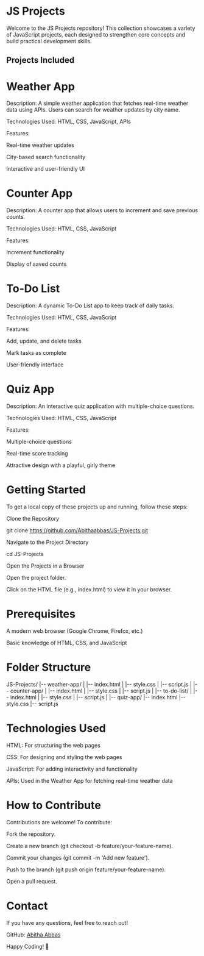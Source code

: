 # JS Projects
Welcome to the JS Projects repository! This collection showcases a variety of JavaScript projects, each designed to strengthen core concepts and build practical development skills.

## Projects Included

# Weather App

Description: A simple weather application that fetches real-time weather data using APIs. Users can search for weather updates by city name.

Technologies Used: HTML, CSS, JavaScript, APIs

Features:

Real-time weather updates

City-based search functionality

Interactive and user-friendly UI

# Counter App

Description: A counter app that allows users to increment and save previous counts.

Technologies Used: HTML, CSS, JavaScript

Features:

Increment functionality

Display of saved counts

# To-Do List

Description: A dynamic To-Do List app to keep track of daily tasks.

Technologies Used: HTML, CSS, JavaScript

Features:

Add, update, and delete tasks

Mark tasks as complete

User-friendly interface

# Quiz App

Description: An interactive quiz application with multiple-choice questions.

Technologies Used: HTML, CSS, JavaScript

Features:

Multiple-choice questions

Real-time score tracking

Attractive design with a playful, girly theme

# Getting Started

To get a local copy of these projects up and running, follow these steps:

Clone the Repository

git clone https://github.com/Abithaabbas/JS-Projects.git

Navigate to the Project Directory

cd JS-Projects

Open the Projects in a Browser

Open the project folder.

Click on the HTML file (e.g., index.html) to view it in your browser.

# Prerequisites

A modern web browser (Google Chrome, Firefox, etc.)

Basic knowledge of HTML, CSS, and JavaScript

# Folder Structure

JS-Projects/
  |-- weather-app/
  |     |-- index.html
  |     |-- style.css
  |     |-- script.js
  |
  |-- counter-app/
  |     |-- index.html
  |     |-- style.css
  |     |-- script.js
  |
  |-- to-do-list/
  |     |-- index.html
  |     |-- style.css
  |     |-- script.js
  |
  |-- quiz-app/
        |-- index.html
        |-- style.css
        |-- script.js

# Technologies Used

HTML: For structuring the web pages

CSS: For designing and styling the web pages

JavaScript: For adding interactivity and functionality

APIs: Used in the Weather App for fetching real-time weather data

# How to Contribute

Contributions are welcome! To contribute:

Fork the repository.

Create a new branch (git checkout -b feature/your-feature-name).

Commit your changes (git commit -m 'Add new feature').

Push to the branch (git push origin feature/your-feature-name).

Open a pull request.

# Contact

If you have any questions, feel free to reach out!

GitHub: [Abitha Abbas](https://github.com/Abithaabbas/)


Happy Coding! 🚀


